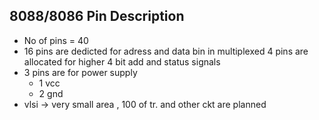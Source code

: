 ## 8088/8086 Pin Description
- No of pins = 40
- 16 pins are dedicted for adress and data bin in multiplexed 4 pins are allocated for higher 4 bit add and status signals
- 3 pins are for power supply
  - 1 vcc 
  - 2 gnd
- vlsi -> very small area , 100 of tr. and other ckt are planned